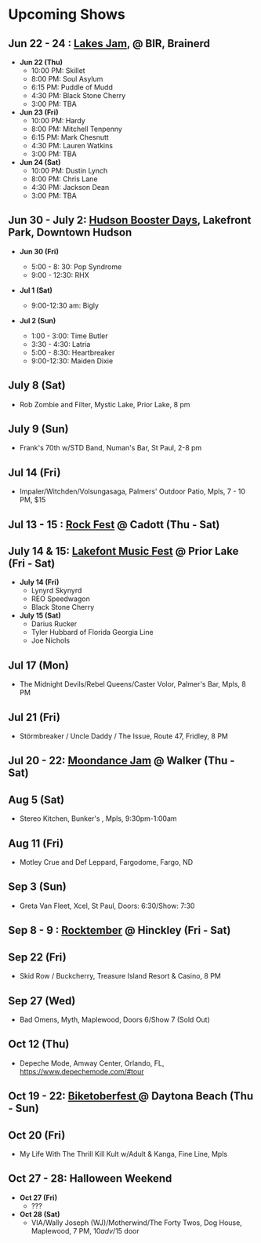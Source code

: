 # Upcoming Shows

## Jun 22 - 24 : [Lakes Jam](https://www.lakesjam.com/lineup), @ BIR, Brainerd

- __Jun 22 (Thu)__
  - 10:00 PM: Skillet
  - 8:00 PM: Soul Asylum
  - 6:15 PM: Puddle of Mudd
  - 4:30 PM: Black Stone Cherry
  - 3:00 PM: TBA
- __Jun 23 (Fri)__
  - 10:00 PM: Hardy
  - 8:00 PM: Mitchell Tenpenny
  - 6:15 PM: Mark Chesnutt
  - 4:30 PM: Lauren Watkins
  - 3:00 PM: TBA
- __Jun 24 (Sat)__
  - 10:00 PM: Dustin Lynch
  - 8:00 PM: Chris Lane
  - 4:30 PM: Jackson Dean
  - 3:00 PM: TBA

## Jun 30 - July 2: [Hudson Booster Days](https://www.hudsonboosters.org/page/show/657024-booster-days-hudson-s-4th-of-july-celebration-), Lakefront Park, Downtown Hudson  

- __Jun 30 (Fri)__
  - 5:00 - 8: 30: Pop Syndrome
  - 9:00 - 12:30: RHX
  
- __Jul 1 (Sat)__
  - 9:00-12:30 am: Bigly  

- __Jul 2 (Sun)__
  - 1:00 - 3:00: Time Butler
  - 3:30 - 4:30: Latria
  - 5:00 - 8:30: Heartbreaker
  - 9:00-12:30: Maiden Dixie
  
## July 8 (Sat)
- Rob Zombie and Filter, Mystic Lake, Prior Lake, 8 pm

## July 9 (Sun)
- Frank's 70th w/STD Band, Numan's Bar, St Paul, 2-8 pm

## Jul 14 (Fri)
- Impaler/Witchden/Volsungasaga, Palmers' Outdoor Patio, Mpls, 7 - 10 PM, $15

## Jul 13 - 15 : [Rock Fest](https://rock-fest.com/) @ Cadott (Thu - Sat)

## July 14 & 15: [Lakefont Music Fest](https://www.lakefrontmusicfest.com/) @ Prior Lake (Fri - Sat)
- __July 14 (Fri)__
  - Lynyrd Skynyrd
  - REO Speedwagon
  - Black Stone Cherry
- __​July 15 (Sat)__
  - Darius Rucker
  - Tyler Hubbard of Florida Georgia Line
  - Joe Nichols

## Jul 17 (Mon) 
- The Midnight Devils/Rebel Queens/Caster Volor, Palmer's Bar, Mpls, 8 PM

## Jul 21 (Fri)
- Störmbreaker / Uncle Daddy / The Issue, Route 47, Fridley, 8 PM

## Jul 20 - 22: [Moondance Jam](https://www.moondancejam.com/) @ Walker (Thu - Sat)

## Aug 5 (Sat)
- Stereo Kitchen, Bunker's , Mpls, 9:30pm-1:00am

## Aug 11 (Fri)
 - Motley Crue and Def Leppard, Fargodome, Fargo, ND

## Sep 3 (Sun)
- Greta Van Fleet, Xcel, St Paul, Doors: 6:30/Show: 7:30

## Sep 8 - 9 : [Rocktember](https://rocktember.net/) @ Hinckley (Fri - Sat)

## Sep 22 (Fri)
- Skid Row / Buckcherry, Treasure Island Resort & Casino, 8 PM

## Sep 27 (Wed)
- Bad Omens, Myth, Maplewood, Doors 6/Show 7 (Sold Out)

## Oct 12 (Thu)
- Depeche Mode, Amway Center, Orlando, FL, https://www.depechemode.com/#tour

## Oct 19 - 22: [Biketoberfest ](https://www.daytonabeach.com/biketoberfest/) @ Daytona Beach (Thu - Sun)

## Oct 20 (Fri)
- My Life With The Thrill Kill Kult w/Adult & Kanga, Fine Line, Mpls

## Oct 27 - 28: Halloween Weekend
- __Oct 27 (Fri)__
  - ???
- __Oct 28 (Sat)__
  - VIA/Wally Joseph (WJ)/Motherwind/The Forty Twos, Dog House, Maplewood, 7 PM, $10 adv/$15 door


